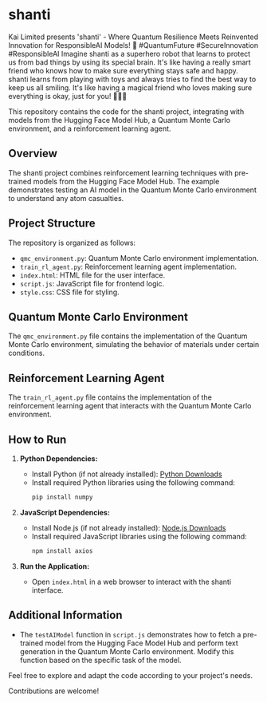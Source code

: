 # shanti 

Kai Limited presents 'shanti' - Where Quantum Resilience Meets Reinvented Innovation for ResponsibleAI Models! 🚀 #QuantumFuture #SecureInnovation #ResponsibleAI
Imagine shanti as a superhero robot that learns to protect us from bad things by using its special brain. It's like having a really smart friend who knows how to make sure everything stays safe and happy. shanti learns from playing with toys and always tries to find the best way to keep us all smiling. It's like having a magical friend who loves making sure everything is okay, just for you! 🤖💡😊

This repository contains the code for the shanti project, integrating with models from the Hugging Face Model Hub, a Quantum Monte Carlo environment, and a reinforcement learning agent.

## Overview

The shanti project combines reinforcement learning techniques with pre-trained models from the Hugging Face Model Hub. The example demonstrates testing an AI model in the Quantum Monte Carlo environment to understand any atom casualties.

## Project Structure

The repository is organized as follows:

- `qmc_environment.py`: Quantum Monte Carlo environment implementation.
- `train_rl_agent.py`: Reinforcement learning agent implementation.
- `index.html`: HTML file for the user interface.
- `script.js`: JavaScript file for frontend logic.
- `style.css`: CSS file for styling.

## Quantum Monte Carlo Environment

The `qmc_environment.py` file contains the implementation of the Quantum Monte Carlo environment, simulating the behavior of materials under certain conditions.

## Reinforcement Learning Agent

The `train_rl_agent.py` file contains the implementation of the reinforcement learning agent that interacts with the Quantum Monte Carlo environment.

## How to Run

1. **Python Dependencies:**
   - Install Python (if not already installed): [Python Downloads](https://www.python.org/downloads/)
   - Install required Python libraries using the following command:
     ```bash
     pip install numpy
     ```

2. **JavaScript Dependencies:**
   - Install Node.js (if not already installed): [Node.js Downloads](https://nodejs.org/en/download/)
   - Install required JavaScript libraries using the following command:
     ```bash
     npm install axios
     ```

3. **Run the Application:**
   - Open `index.html` in a web browser to interact with the shanti interface.

## Additional Information

- The `testAIModel` function in `script.js` demonstrates how to fetch a pre-trained model from the Hugging Face Model Hub and perform text generation in the Quantum Monte Carlo environment. Modify this function based on the specific task of the model.

Feel free to explore and adapt the code according to your project's needs. 

Contributions are welcome!



